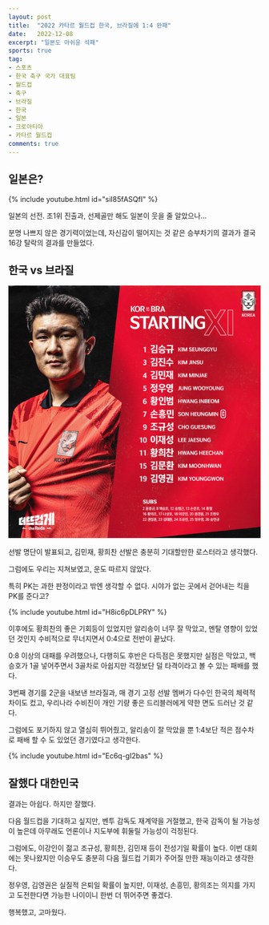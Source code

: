 ```yaml
---
layout: post
title:  "2022 카타르 월드컵 한국, 브라질에 1:4 완패"
date:   2022-12-08
excerpt: "일본도 아쉬운 석패"
sports: true
tag:
- 스포츠
- 한국 축구 국가 대표팀
- 월드컵
- 축구
- 브라질
- 한국
- 일본
- 크로아티아
- 카타르 월드컵
comments: true
---
```


## 일본은?

{% include youtube.html id="siI85fASQfI" %}

일본의 선전. 조1위 진출과, 선제골만 해도 일본이 웃을 줄 알았으나...

분명 나쁘지 않은 경기력이었는데, 자신감이 떨어지는 것 같은 승부차기의 결과가 결국 16강 탈락의 결과를 만들었다.

## 한국 vs 브라질

![브라질vs한국](../img/2022/korea_vs_brasil.png)

선발 명단이 발표되고, 김민재, 황희찬 선발은 충분히 기대할만한 로스터라고 생각했다.

그럼에도 우리는 지쳐보였고, 운도 따르지 않았다.

특히 PK는 과한 판정이라고 밖엔 생각할 수 없다. 시야가 없는 곳에서 걷어내는 킥을 PK를 준다고?

{% include youtube.html id="H8ic6pDLPRY" %}

이후에도 황희찬의 좋은 기회등이 있었지만 알리송이 너무 잘 막았고, 멘탈 영향이 있었던 것인지 수비적으로 무너지면서 0:4으로 전반이 끝났다.

0:8 이상의 대패를 우려했으나, 다행히도 후반은 다득점은 못했지만 실점은 막았고, 백승호가 1골 넣어주면서 3골차로 아쉽지만 걱정보단 덜 타격이라고 볼 수 있는 패배를 했다.

3번째 경기를 2군을 내보낸 브라질과, 매 경기 고정 선발 멤버가 다수인 한국의 체력적 차이도 컸고, 우리나라 수비진이 개인 기량 좋은 드리블러에게 약한 면도 드러난 것 같다.

그럼에도 포기하지 않고 열심히 뛰어줬고, 알리송이 잘 막았을 뿐 1:4보단 적은 점수차로 패배 할 수 도 있었던 경기였다고 생각한다.

{% include youtube.html id="Ec6q-gI2bas" %}

## 잘했다 대한민국

결과는 아쉽다. 하지만 잘했다.

다음 월드컵을 기대하고 싶지만, 벤투 감독도 재계약을 거절했고, 한국 감독이 될 가능성이 높은데 아무래도 언론이나 지도부에 휘둘릴 가능성이 걱정된다.

그럼에도, 이강인이 젊고 조규성, 황희찬, 김민재 등이 전성기일 확률이 높다. 이번 대회에는 못나왔지만 이승우도 충분히 다음 월드컵 기회가 주어질 만한 재능이라고 생각한다.

정우영, 김영권은 실질적 은퇴일 확률이 높지만, 이재성, 손흥민, 황의조는 의지를 가지고 도전한다면 가능한 나이이니 한번 더 뛰어주면 좋겠다.

행복했고, 고마웠다.